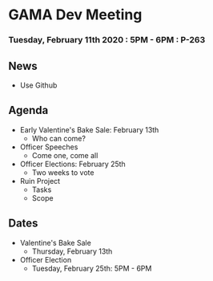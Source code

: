 # GAMA Dev Meeting
### Tuesday, February 11th 2020 : 5PM - 6PM : P-263

## News
 * Use Github

## Agenda
  * Early Valentine's Bake Sale: February 13th
    * Who can come?
  * Officer Speeches
    * Come one, come all
  * Officer Elections: February 25th
    * Two weeks to vote
  * Ruin Project
    * Tasks
    * Scope

## Dates
  * Valentine's Bake Sale
    * Thursday, February 13th
  * Officer Election
    * Tuesday, February 25th: 5PM - 6PM
